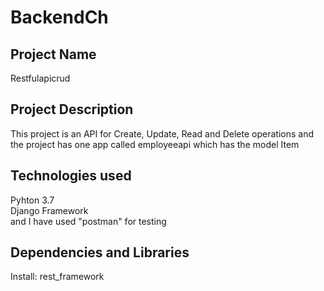 # BackendCh
## Project Name
Restfulapicrud

## Project Description
This project is an API for Create, Update, Read and Delete operations and the project has one app
called employeeapi which has the model Item

## Technologies used
Pyhton 3.7<br>
Django Framework<br>
and I have used "postman" for testing

## Dependencies and Libraries
Install:
rest_framework




